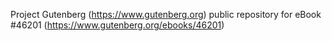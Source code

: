 Project Gutenberg (https://www.gutenberg.org) public repository for eBook #46201 (https://www.gutenberg.org/ebooks/46201)
